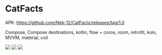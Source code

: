 # CatFacts
APK:
https://github.com/Nek-12/CatFacts/releases/tag/1.0

Compose, Compose destinations, kotlin, flow + coros, room, retrofit, koin, MVVM, material, coil

![](https://user-images.githubusercontent.com/46318640/160669656-b3a778c6-a065-4c97-b13d-fb0954da9218.jpeg)
![](https://user-images.githubusercontent.com/46318640/160669666-35c0c541-14e8-4e21-85df-0ec3d2aaef90.jpeg)
![](https://user-images.githubusercontent.com/46318640/160669668-69bdb3c5-4651-4141-bd21-0821657c7197.jpeg)
